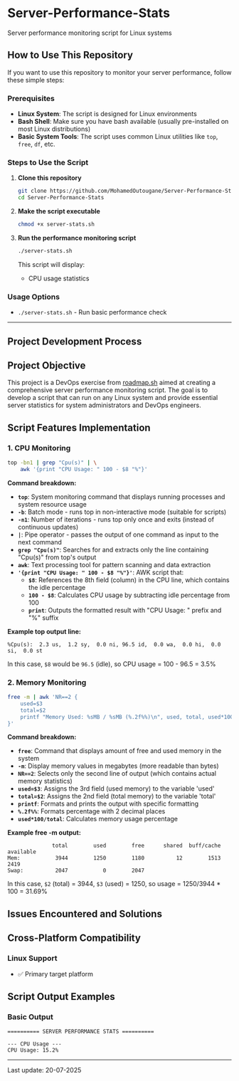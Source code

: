 # Server-Performance-Stats
Server performance monitoring script for Linux systems

## How to Use This Repository

If you want to use this repository to monitor your server performance, follow these simple steps:

### Prerequisites
- **Linux System**: The script is designed for Linux environments
- **Bash Shell**: Make sure you have bash available (usually pre-installed on most Linux distributions)
- **Basic System Tools**: The script uses common Linux utilities like `top`, `free`, `df`, etc.

### Steps to Use the Script

1. **Clone this repository**
   ```bash
   git clone https://github.com/MohamedOutougane/Server-Performance-Stats
   cd Server-Performance-Stats
   ```

2. **Make the script executable**
   ```bash
   chmod +x server-stats.sh
   ```

3. **Run the performance monitoring script**
   ```bash
   ./server-stats.sh
   ```
   
   This script will display:
   - CPU usage statistics

### Usage Options
- `./server-stats.sh` - Run basic performance check

---

## Project Development Process

## Project Objective

This project is a DevOps exercise from [roadmap.sh](https://roadmap.sh/projects/server-stats) aimed at creating a comprehensive server performance monitoring script. The goal is to develop a script that can run on any Linux system and provide essential server statistics for system administrators and DevOps engineers.


## Script Features Implementation

### 1. CPU Monitoring
```bash
top -bn1 | grep "Cpu(s)" | \
    awk '{print "CPU Usage: " 100 - $8 "%"}'
```

**Command breakdown:**

- **`top`**: System monitoring command that displays running processes and system resource usage
- **`-b`**: Batch mode - runs top in non-interactive mode (suitable for scripts)
- **`-n1`**: Number of iterations - runs top only once and exits (instead of continuous updates)
- **`|`**: Pipe operator - passes the output of one command as input to the next command
- **`grep "Cpu(s)"`**: Searches for and extracts only the line containing "Cpu(s)" from top's output
- **`awk`**: Text processing tool for pattern scanning and data extraction
- **`'{print "CPU Usage: " 100 - $8 "%"}'`**: AWK script that:
  - **`$8`**: References the 8th field (column) in the CPU line, which contains the idle percentage
  - **`100 - $8`**: Calculates CPU usage by subtracting idle percentage from 100
  - **`print`**: Outputs the formatted result with "CPU Usage: " prefix and "%" suffix

**Example top output line:**
```
%Cpu(s):  2.3 us,  1.2 sy,  0.0 ni, 96.5 id,  0.0 wa,  0.0 hi,  0.0 si,  0.0 st
```
In this case, `$8` would be `96.5` (idle), so CPU usage = 100 - 96.5 = 3.5%

### 2. Memory Monitoring
```bash
free -m | awk 'NR==2 {
    used=$3
    total=$2
    printf "Memory Used: %sMB / %sMB (%.2f%%)\n", used, total, used*100/total
}'
```

**Command breakdown:**

- **`free`**: Command that displays amount of free and used memory in the system
- **`-m`**: Display memory values in megabytes (more readable than bytes)
- **`NR==2`**: Selects only the second line of output (which contains actual memory statistics)
- **`used=$3`**: Assigns the 3rd field (used memory) to the variable 'used'
- **`total=$2`**: Assigns the 2nd field (total memory) to the variable 'total'
- **`printf`**: Formats and prints the output with specific formatting
- **`%.2f%%`**: Formats percentage with 2 decimal places
- **`used*100/total`**: Calculates memory usage percentage

**Example free -m output:**
```
              total        used        free      shared  buff/cache   available
Mem:           3944        1250        1180          12        1513        2419
Swap:          2047           0        2047
```
In this case, `$2` (total) = 3944, `$3` (used) = 1250, so usage = 1250/3944 * 100 = 31.69%

## Issues Encountered and Solutions


## Cross-Platform Compatibility

### Linux Support
- ✅ Primary target platform

## Script Output Examples

### Basic Output
```
========== SERVER PERFORMANCE STATS ==========

--- CPU Usage ---
CPU Usage: 15.2%

```

---
Last update: 20-07-2025
